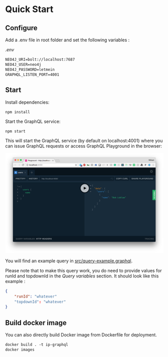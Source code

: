 # Quick Start

## Configure

Add a .env file in root folder and set the following variables :

*.env*

```
NEO4J_URI=bolt://localhost:7687
NEO4J_USER=neo4j
NEO4J_PASSWORD=letmein
GRAPHQL_LISTEN_PORT=4001
```

## Start

Install dependencies:

```
npm install
```

Start the GraphQL service:

```
npm start
```

This will start the GraphQL service (by default on localhost:4001) where you can issue GraphQL requests or access GraphQL Playground in the browser:

![GraphQL Playground](img/graphql-playground.png)

You will find an example query in [src/query-example.graphql]().

Please note that to make this query work, you do need to provide values for runId and topdownId in the *Query variables* section. It should look like this example :

```json
{
    "runId": "whatever"
    "topdownId": "whatever"
}
```

## Build docker image
You can also directly build Docker image from Dockerfile for deployment.

```
docker build . -t ip-graphql
docker images
```